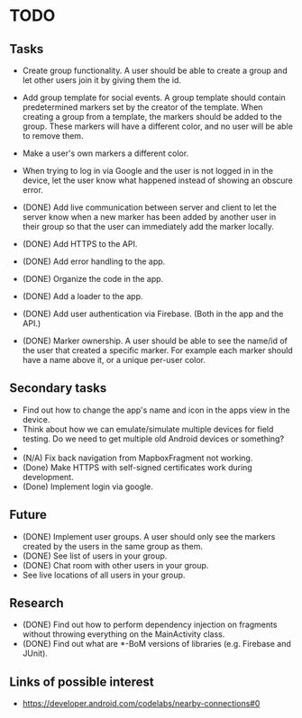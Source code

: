 # TODO

## Tasks

- Create group functionality. A user should be able to create a group and let other users join it by
  giving them the id.
- Add group template for social events. A group template should contain predetermined markers set by
  the creator of the template. When creating a group from a template, the markers should be added
  to the group. These markers will have a different color, and no user will be able to remove them.
- Make a user's own markers a different color.
- When trying to log in via Google and the user is not logged in in the device, let the user know
  what happened instead of showing an obscure error.

- (DONE) Add live communication between server and client to let the server know when a new marker
  has been
  added by another user in their group so that the user can immediately add the marker locally.
- (DONE) Add HTTPS to the API.
- (DONE) Add error handling to the app.
- (DONE) Organize the code in the app.
- (DONE) Add a loader to the app.
- (DONE) Add user authentication via Firebase. (Both in the app and the API.)
- (DONE) Marker ownership. A user should be able to see the name/id of the user that
  created a specific marker. For example each marker should have a name above it, or a unique
  per-user color.

## Secondary tasks

- Find out how to change the app's name and icon in the apps view in the device.
- Think about how we can emulate/simulate multiple devices for field testing. Do we need to get
  multiple old Android devices or something?
-
- (N/A) Fix back navigation from MapboxFragment not working.
- (Done) Make HTTPS with self-signed certificates work during development.
- (Done) Implement login via google.

## Future

- (DONE) Implement user groups. A user should only see the markers created by the users in the same
  group
  as them.
- (DONE) See list of users in your group.
- (DONE) Chat room with other users in your group.
- See live locations of all users in your group.

## Research

- (DONE) Find out how to perform dependency injection on fragments without throwing everything on
  the MainActivity class.
- (DONE) Find out what are *-BoM versions of libraries (e.g. Firebase and JUnit).

## Links of possible interest

- https://developer.android.com/codelabs/nearby-connections#0
